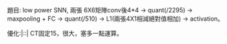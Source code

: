 題目: low power SNN, 兩張 6X6矩陣conv後4*4 -> quant(/2295) -> maxpooling + FC -> quant(/510) -> L1(兩張4X1相減絕對值相加) -> activation。    

優化:|::|
CT固定15，很大，塞多一點運算。    
